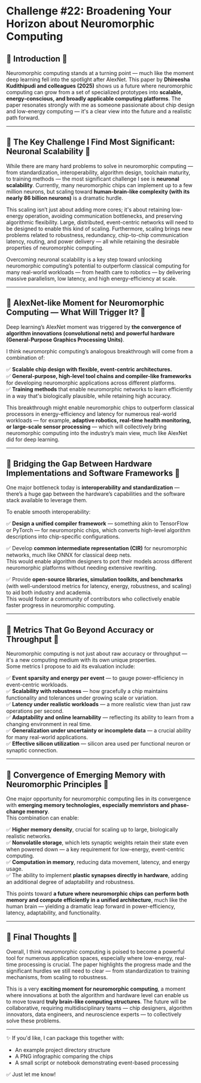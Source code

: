 # Challenge #22: Broadening Your Horizon about Neuromorphic Computing 

## 🔹 Introduction 🔹

Neuromorphic computing stands at a turning point — much like the moment deep learning fell into the spotlight after AlexNet. This paper by **Dhireesha Kudithipudi and colleagues (2025)** shows us a future where neuromorphic computing can grow from a set of specialized prototypes into **scalable, energy-conscious, and broadly applicable computing platforms**. The paper resonates strongly with me as someone passionate about chip design and low-energy computing — it's a clear view into the future and a realistic path forward.

---

## 🔹 The Key Challenge I Find Most Significant: Neuronal Scalability 🔹

While there are many hard problems to solve in neuromorphic computing — from standardization, interoperability, algorithm design, toolchain maturity, to training methods — the most significant challenge I see is **neuronal scalability**. Currently, many neuromorphic chips can implement up to a few million neurons, but scaling toward **human-brain-like complexity (with its nearly 86 billion neurons)** is a dramatic hurdle.

This scaling isn’t just about adding more cores; it's about retaining low-energy operation, avoiding communication bottlenecks, and preserving algorithmic flexibility. Large, distributed, event-centric networks will need to be designed to enable this kind of scaling. Furthermore, scaling brings new problems related to robustness, redundancy, chip-to-chip communication latency, routing, and power delivery — all while retaining the desirable properties of neuromorphic computing.

Overcoming neuronal scalability is a key step toward unlocking neuromorphic computing’s potential to outperform classical computing for many real-world workloads — from health care to robotics — by delivering massive parallelism, low latency, and high energy-efficiency at scale.

---

## 🔹 AlexNet-like Moment for Neuromorphic Computing — What Will Trigger It? 🔹

Deep learning’s AlexNet moment was triggered by **the convergence of algorithm innovations (convolutional nets) and powerful hardware (General-Purpose Graphics Processing Units)**.

I think neuromorphic computing’s analogous breakthrough will come from a combination of:

✅ **Scalable chip design with flexible, event-centric architectures.**  
✅ **General-purpose, high-level tool chains and compiler-like frameworks** for developing neuromorphic applications across different platforms.  
✅ **Training methods** that enable neuromorphic networks to learn efficiently in a way that's biologically plausible, while retaining high accuracy.

This breakthrough might enable neuromorphic chips to outperform classical processors in energy-efficiency and latency for numerous real-world workloads — for example, **adaptive robotics, real-time health monitoring, or large-scale sensor processing** — which will collectively bring neuromorphic computing into the industry’s main view, much like AlexNet did for deep learning.

---

## 🔹 Bridging the Gap Between Hardware Implementations and Software Frameworks 🔹

One major bottleneck today is **interoperability and standardization** — there’s a huge gap between the hardware’s capabilities and the software stack available to leverage them.

To enable smooth interoperability:

✅ **Design a unified compiler framework** — something akin to TensorFlow or PyTorch — for neuromorphic chips, which converts high-level algorithm descriptions into chip-specific configurations.

✅ Develop **common intermediate representation (CIR)** for neuromorphic networks, much like ONNX for classical deep nets.  
This would enable algorithm designers to port their models across different neuromorphic platforms without needing extensive rewriting.

✅ Provide **open-source libraries, simulation toolkits, and benchmarks** (with well-understood metrics for latency, energy, robustness, and scaling) to aid both industry and academia.  
This would foster a community of contributors who collectively enable faster progress in neuromorphic computing.

---

## 🔹 Metrics That Go Beyond Accuracy or Throughput 🔹

Neuromorphic computing is not just about raw accuracy or throughput — it's a new computing medium with its own unique properties.  
Some metrics I propose to aid its evaluation include:

✅ **Event sparsity and energy per event** — to gauge power-efficiency in event-centric workloads.  
✅ **Scalability with robustness** — how gracefully a chip maintains functionality and tolerances under growing scale or variation.  
✅ **Latency under realistic workloads** — a more realistic view than just raw operations per second.  
✅ **Adaptability and online learnability** — reflecting its ability to learn from a changing environment in real time.  
✅ **Generalization under uncertainty or incomplete data** — a crucial ability for many real-world applications.  
✅ **Effective silicon utilization** — silicon area used per functional neuron or synaptic connection.

---

## 🔹 Convergence of Emerging Memory with Neuromorphic Principles 🔹

One major opportunity for neuromorphic computing lies in its convergence with **emerging memory technologies, especially memristors and phase-change memory**.  
This combination can enable:

✅ **Higher memory density**, crucial for scaling up to large, biologically realistic networks.  
✅ **Nonvolatile storage**, which lets synaptic weights retain their state even when powered down — a key requirement for low-energy, event-centric computing.  
✅ **Computation in memory**, reducing data movement, latency, and energy usage.  
✅ The ability to implement **plastic synapses directly in hardware**, adding an additional degree of adaptability and robustness.

This points toward **a future where neuromorphic chips can perform both memory and compute efficiently in a unified architecture**, much like the human brain — yielding a dramatic leap forward in power-efficiency, latency, adaptability, and functionality.

---

## 🔹 Final Thoughts 🔹

Overall, I think neuromorphic computing is poised to become a powerful tool for numerous application spaces, especially where low-energy, real-time processing is crucial. The paper highlights the progress made and the significant hurdles we still need to clear — from standardization to training mechanisms, from scaling to robustness.

This is a very **exciting moment for neuromorphic computing**, a moment where innovations at both the algorithm and hardware level can enable us to move toward **truly brain-like computing structures**. The future will be collaborative, requiring multidisciplinary teams — chip designers, algorithm innovators, data engineers, and neuroscience experts — to collectively solve these problems.

---

✨ If you'd like, I can package this together with:
- An example project directory structure
- A PNG infographic comparing the chips
- A small script or notebook demonstrating event-based processing

✅ Just let me know!  
